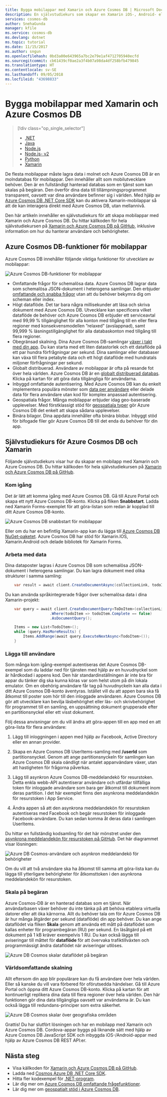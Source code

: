 ```yaml
---
title: Bygga mobilappar med Xamarin och Azure Cosmos DB | Microsoft Docs
description: En självstudiekurs som skapar en Xamarin iOS-, Android- eller Forms-app med Azure Cosmos DB. Azure Cosmos DB är en snabb, världsomfattande molndatabas för mobilappar.
services: cosmos-db
author: SnehaGunda
manager: kfile
ms.service: cosmos-db
ms.devlang: dotnet
ms.topic: tutorial
ms.date: 11/15/2017
ms.author: sngun
ms.openlocfilehash: 0bd3a00e643965a7bc2e79e1af4712705940ecfd
ms.sourcegitcommit: cb61439cf0ae2a3f4b07a98da4df258bfb479845
ms.translationtype: HT
ms.contentlocale: sv-SE
ms.lasthandoff: 09/05/2018
ms.locfileid: "43698833"
---
```

# <a name="build-mobile-applications-with-xamarin-and-azure-cosmos-db"></a>Bygga mobilappar med Xamarin och Azure Cosmos DB

> [!div class="op_single_selector"]
> * [.NET](sql-api-dotnet-application.md)
> * [Java](sql-api-java-application.md)
> * [Node.js](sql-api-nodejs-application.md)
> * [Node.js- v2](sql-api-nodejs-application-preview.md)
> * [Python](sql-api-python-application.md)
> * [Xamarin](mobile-apps-with-xamarin.md)
> 

De flesta mobilappar måste lagra data i molnet och Azure Cosmos DB är en molndatabas för mobilappar. Den innehåller allt som mobilutvecklare behöver. Den är en fullständigt hanterad databas som en tjänst som kan skalas på begäran. Den överför dina data till tillämpningsprogrammet transparent, oavsett var dina användare befinner sig i världen. Med hjälp av [Azure Cosmos DB .NET Core SDK](sql-api-sdk-dotnet-core.md) kan du aktivera Xamarin-mobilappar så att de kan interagera direkt med Azure Cosmos DB, utan mellannivå.

Den här artikeln innehåller en självstudiekurs för att skapa mobilappar med Xamarin och Azure Cosmos DB. Du hittar källkoden för hela självstudiekursen på [Xamarin och Azure Cosmos DB på GitHub](https://github.com/Azure/azure-documentdb-dotnet/tree/master/samples/xamarin), inklusive information om hur du hanterar användare och behörigheter.

## <a name="azure-cosmos-db-capabilities-for-mobile-apps"></a>Azure Cosmos DB-funktioner för mobilappar
Azure Cosmos DB innehåller följande viktiga funktioner för utvecklare av mobilappar:

![Azure Cosmos DB-funktioner för mobilappar](media/mobile-apps-with-xamarin/documentdb-for-mobile.png)

* Omfattande frågor för schemalösa data. Azure Cosmos DB lagrar data som schemalösa JSON-dokument i heterogena samlingar. Den erbjuder [omfattande och snabba frågor](sql-api-sql-query.md) utan att du behöver bekymra dig om scheman eller index.
* Högt dataflöde. Det tar bara några millisekunder att läsa och skriva dokument med Azure Cosmos DB. Utvecklare kan specificera vilket dataflöde de behöver och Azure Cosmos DB erbjuder ett serviceavtal med 99,99 % tillgänglighet för alla konton med tillgång till en eller flera regioner med konsekvensmodellen ”relaxed” (avslappnad), samt 99,999 % läsningstillgänglighet för alla databaskonton med tillgång till flera regioner.
* Obegränsad skalning. Dina Azure Cosmos DB-samlingar [växer i takt med din app](partition-data.md). Du kan starta med ett liten datastorlek och ett dataflöde på ett par hundra förfrågningar per sekund. Dina samlingar eller databaser kan växa till flera petabyte data och ett högt dataflöde med hundratals miljoner förfrågningar per sekund.
* Globalt distribuerad. Användare av mobilappar är ofta på resande fot över hela världen. Azure Cosmos DB är en [globalt distribuerad databas](distribute-data-globally.md). Klicka på kartan för att göra data tillgängliga för användarna.
* Inbyggd omfattande autentisering. Med Azure Cosmos DB kan du enkelt implementera populära mönster som [data per användare](https://aka.ms/documentdb-xamarin-todouser) eller delade data för flera användare utan kod för komplex anpassad autentisering.
* Geospatiala frågor. Många mobilappar erbjuder idag geo-baserade upplevelser. Med förstklassigt stöd för [geospatiala typer](geospatial.md) gör Azure Cosmos DB det enkelt att skapa sådana upplevelser.
* Binära bilagor. Dina appdata innehåller ofta binära blobar. Inbyggt stöd för bifogade filer gör Azure Cosmos DB till det enda du behöver för din app.

## <a name="azure-cosmos-db-and-xamarin-tutorial"></a>Självstudiekurs för Azure Cosmos DB och Xamarin
Följande självstudiekurs visar hur du skapar en mobilapp med Xamarin och Azure Cosmos DB. Du hittar källkoden för hela självstudiekursen på [Xamarin och Azure Cosmos DB på GitHub](https://github.com/Azure/azure-documentdb-dotnet/tree/master/samples/xamarin).

### <a name="get-started"></a>Kom igång
Det är lätt att komma igång med Azure Cosmos DB. Gå till Azure Portal och skapa ett nytt Azure Cosmos DB-konto. Klicka på fliken **Snabbstart**. Ladda ned Xamarin Forms-exemplet för att göra-listan som redan är kopplad till ditt Azure Cosmos DB-konto. 

![Azure Cosmos DB snabbstart för mobilappar](media/mobile-apps-with-xamarin/cosmos-db-quickstart.png)

Eller om du har en befintlig Xamarin-app kan du lägga till [Azure Cosmos DB NuGet-paketet](sql-api-sdk-dotnet-core.md). Azure Cosmos DB har stöd för Xamarin.IOS, Xamarin.Android och delade bibliotek för Xamarin Forms.

### <a name="work-with-data"></a>Arbeta med data
Dina dataposter lagras i Azure Cosmos DB som schemalösa JSON-dokument i heterogena samlingar. Du kan lagra dokument med olika strukturer i samma samling:

```cs
    var result = await client.CreateDocumentAsync(collectionLink, todoItem);
```

Du kan använda språkintegrerade frågor över schemalösa data i dina Xamarin-projekt:

```cs
    var query = await client.CreateDocumentQuery<ToDoItem>(collectionLink)
                    .Where(todoItem => todoItem.Complete == false)
                    .AsDocumentQuery();

    Items = new List<TodoItem>();
    while (query.HasMoreResults) {
        Items.AddRange(await query.ExecuteNextAsync<TodoItem>());
    }
```
### <a name="add-users"></a>Lägga till användare
Som många kom igång-exempel autentiseras det Azure Cosmos DB-exempel som du laddar ned för tjänsten med hjälp av en huvudnyckel som är hårdkodad i appens kod. Den här standardinställningen är inte bra för appar du tänker dig ska kunna köras var som helst utom på din lokala emulator. Om en obehörig användare får tag på huvudnyckeln kan alla data i ditt Azure Cosmos DB-konto äventyras. Istället vill du att appen bara ska få åtkomst till poster som hör till den inloggade användaren. Azure Cosmos DB gör att utvecklare kan bevilja läsbehörighet eller läs- och skrivbehörighet för programmet till en samling, en uppsättning dokument grupperade efter en partitionsnyckel eller ett visst dokument. 

Följ dessa anvisningar om du vill ändra att göra-appen till en app med en att göra-lista för flera användare: 

  1. Lägg till inloggningen i appen med hjälp av Facebook, Active Directory eller en annan provider.

  2. Skapa en Azure Cosmos DB UserItems-samling med **/userId** som partitionsnyckel. Genom att ange partitionsnyckeln för samlingen kan Azure Cosmos DB skala oändligt när antalet appanvändare växer, utan att hastigheten för frågorna påverkas.

  3. Lägg till asynkron Azure Cosmos DB-meddelandekö för resurstoken. Detta enkla webb-API autentiserar användare och utfärdar tillfälliga token för inloggade användare som bara ger åtkomst till dokument inom deras partition. I det här exemplet finns den asynkrona meddelandekön för resurstoken i App Service.

  4. Ändra appen så att den asynkrona meddelandekön för resurstoken autentiseras med Facebook och begär resurstoken för inloggade Facebook-användare. Du kan sedan komma åt deras data i samlingen UserItems.  

Du hittar en fullständig kodsamling för det här mönstret under den [asynkrona meddelandekön för resurstoken på GitHub](http://aka.ms/documentdb-xamarin-todouser). Det här diagrammet visar lösningen:

![Azure DB Cosmos-användare och asynkron meddelandekö för behörigheter](media/mobile-apps-with-xamarin/documentdb-resource-token-broker.png)

Om du vill att två användare ska ha åtkomst till samma att göra-lista kan du lägga till ytterligare behörigheter för åtkomsttoken i den asynkrona meddelandekön för resurstoken.

### <a name="scale-on-demand"></a>Skala på begäran
Azure Cosmos-DB är en hanterad databas som en tjänst. När användarbasen växer behöver du inte tänka på att behöva etablera virtuella datorer eller att öka kärnorna. Allt du behöver tala om för Azure Cosmos DB är hur många åtgärder per sekund (dataflöde) din app behöver. Du kan ange dataflödet via fliken **Skala** genom att använda ett mått på dataflödet som kallas enheter för programbegäran (RU) per sekund. En läsåtgärd på ett dokument på 1 kB kräver exempelvis 1 RU. Du kan också lägga till aviseringar till måttet för **dataflöde** för att övervaka trafiktillväxten och programmässigt ändra dataflödet när aviseringar utlöses.

![Azure DB Cosmos skalar dataflödet på begäran](media/mobile-apps-with-xamarin/cosmos-db-xamarin-scale.png)

### <a name="go-planet-scale"></a>Världsomfattande skalning
Allt eftersom din app blir populärare kan du få användare över hela världen. Eller så kanske du vill vara förbered för oförutsedda händelser. Gå till Azure Portal och öppna ditt Azure Cosmos DB-konto. Klicka på kartan för att kontinuerligt replikera dina data till flera regioner över hela världen. Den här funktionen gör dina data tillgängliga oavsett var användarna är. Du kan också lägga till redundans-principer som extra säkerhet.

![Azure DB Cosmos skalar över geografiska områden](media/mobile-apps-with-xamarin/cosmos-db-xamarin-replicate.png)

Grattis! Du har slutfört lösningen och har en mobilapp med Xamarin och Azure Cosmos DB. Cordova-appar byggs på liknande sätt med hjälp av Azure Cosmos DB JavaScript SDK och inbyggda iOS-/Android-appar med hjälp av Azure Cosmos DB REST API:er.

## <a name="next-steps"></a>Nästa steg
* Visa källkoden för [Xamarin och Azure Cosmos DB på GitHub](https://github.com/Azure/azure-documentdb-dotnet/tree/master/samples/xamarin).
* Ladda ned [Cosmos Azure DB .NET Core SDK](sql-api-sdk-dotnet-core.md).
* Hitta fler kodexempel för [.NET-program](sql-api-dotnet-samples.md).
* Lär dig mer om [Azure Cosmos DB omfattande frågefunktioner](sql-api-sql-query.md).
* Lär dig mer om [geospatialt stöd i Azure Cosmos DB](geospatial.md).



